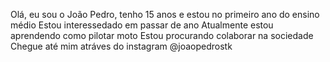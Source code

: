 Olá, eu sou o João Pedro, tenho 15 anos e estou no primeiro ano do ensino médio
Estou interessedado em passar de ano
Atualmente estou aprendendo como pilotar moto
Estou procurando colaborar na sociedade
Chegue até mim atráves do instagram @joaopedrostk
